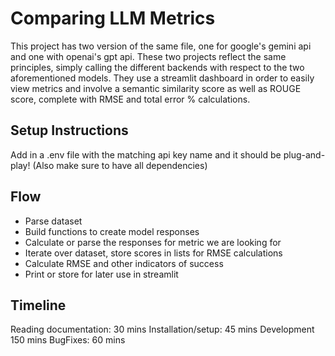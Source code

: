 # Comparing LLM Metrics
This project has two version of the same file, one for google's gemini api and one with openai's gpt api. These two projects reflect the same principles, simply calling the different backends with respect to the two aforementioned models. They use a streamlit dashboard in order to easily view metrics and involve a semantic similarity score as well as ROUGE score, complete with RMSE and total error % calculations.
## Setup Instructions
Add in a .env file with the matching api key name and it should be plug-and-play! (Also make sure to have all dependencies)
## Flow
- Parse dataset
- Build functions to create model responses
- Calculate or parse the responses for metric we are looking for
- Iterate over dataset, store scores in lists for RMSE calculations
- Calculate RMSE and other indicators of success
- Print or store for later use in streamlit
## Timeline
Reading documentation: 30 mins
Installation/setup: 45 mins
Development 150 mins
BugFixes: 60 mins
